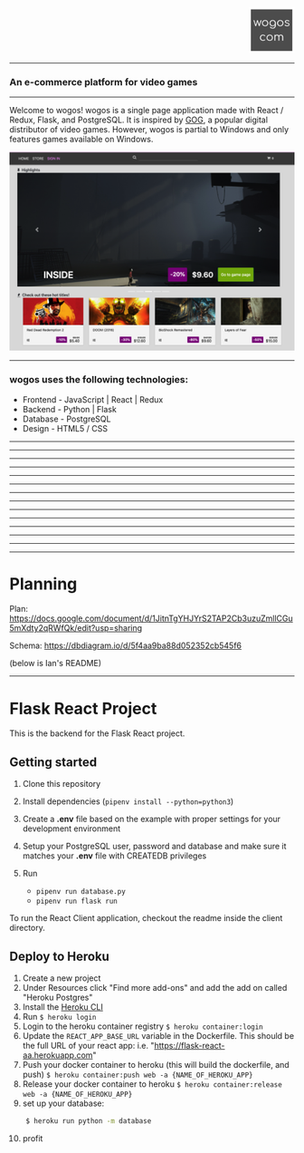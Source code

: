 <p align="right">
   <a href="https://wogos.herokuapp.com/">
      <img src="client/assets/readme/logo.png" style="height: 81px" alt="wogos"/>
   </a>
</p>

---

### An e-commerce platform for video games

---

Welcome to wogos! wogos is a single page application made with React / Redux, Flask, and PostgreSQL. It is inspired by [GOG](https://gog.com/), a popular digital distributor of video games. However, wogos is partial to Windows and only features games available on Windows.

![ Home Page ](client/assets/readme/homescreenshot.png)

---

### wogos uses the following technologies:

- Frontend - JavaScript | React | Redux
- Backend - Python | Flask
- Database - PostgreSQL
- Design - HTML5 / CSS

---

---

---

---

---

---

---

---

---

---

---

---

---

---

# Planning

Plan:
https://docs.google.com/document/d/1JitnTgYHJYrS2TAP2Cb3uzuZmllCGu5mXdty2qRWfQk/edit?usp=sharing

Schema:
https://dbdiagram.io/d/5f4aa9ba88d052352cb545f6

(below is Ian's README)

---

# Flask React Project

This is the backend for the Flask React project.

## Getting started

1. Clone this repository
2. Install dependencies (`pipenv install --python=python3`)
3. Create a **.env** file based on the example with proper settings for your
   development environment
4. Setup your PostgreSQL user, password and database and make sure it matches your **.env** file with CREATEDB privileges

5. Run
   - `pipenv run database.py`
   - `pipenv run flask run`

To run the React Client application, checkout the readme inside the client directory.

## Deploy to Heroku

1. Create a new project
2. Under Resources click "Find more add-ons" and add the add on called "Heroku Postgres"
3. Install the [Heroku CLI](https://devcenter.heroku.com/articles/heroku-command-line)
4. Run `$ heroku login`
5. Login to the heroku container registry `$ heroku container:login`
6. Update the `REACT_APP_BASE_URL` variable in the Dockerfile. This should be the full URL of your react app: i.e. "https://flask-react-aa.herokuapp.com"
7. Push your docker container to heroku (this will build the dockerfile, and push) `$ heroku container:push web -a {NAME_OF_HEROKU_APP}`
8. Release your docker container to heroku `$ heroku container:release web -a {NAME_OF_HEROKU_APP}`
9. set up your database:

```bash
    $ heroku run python -m database
```

10. profit
